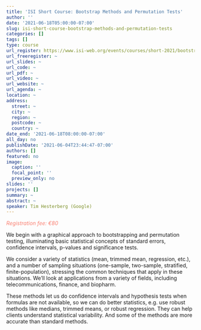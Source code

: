 ```yaml
---
title: 'ISI Short Course: Bootstrap Methods and Permutation Tests'
author: ''
date: '2021-06-18T05:00:00-07:00'
slug: isi-short-course-bootstrap-methods-and-permutation-tests
categories: []
tags: []
type: course
url_register: https://www.isi-web.org/events/courses/short-2021/bootstrap-methods-and-permutation-tests
url_freeregister: ~
url_slides: ~
url_code: ~
url_pdf: ~
url_video: ~
url_website: ~
url_agenda: ~
location: ~
address:
  street: ~
  city: ~
  region: ~
  postcode: ~
  country: ~
date_end: '2021-06-18T08:00:00-07:00'
all_day: no
publishDate: '2021-06-04T23:44:47-07:00'
authors: []
featured: no
image:
  caption: ''
  focal_point: ''
  preview_only: no
slides: ''
projects: []
summary: ~
abstract: ~
speaker: Tim Hesterberg (Google)
---
```

<span style="color: salmon;">*Registration fee: €80*</span>
<!--more-->
We begin with a graphical approach to bootstrapping and permutation testing, illuminating basic statistical concepts of standard errors, confidence intervals, p-values and significance tests.  

We consider a variety of statistics (mean, trimmed mean, regression, etc.), and a number of sampling situations (one-sample, two-sample, stratified, finite-population), stressing the common techniques that apply in these situations. We’ll look at applications from a variety of fields, including telecommunications, finance, and biopharm.  

These methods let us do confidence intervals and hypothesis tests when formulas are not available, so we can do better statistics, e.g. use robust methods like medians, trimmed means, or robust regression. They can help clients understand statistical variability. And some of the methods are more accurate than standard methods.  